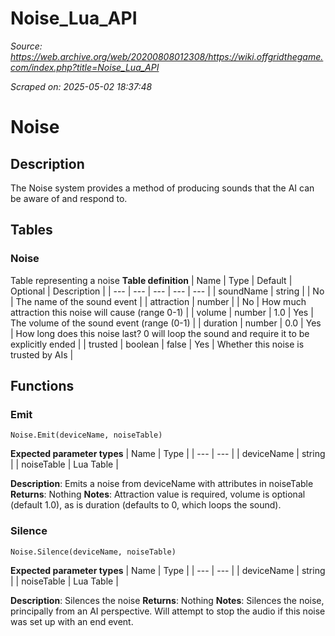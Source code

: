# Noise_Lua_API

*Source: https://web.archive.org/web/20200808012308/https://wiki.offgridthegame.com/index.php?title=Noise_Lua_API*

*Scraped on: 2025-05-02 18:37:48*

# Noise
## Description
The Noise system provides a method of producing sounds that the AI can be aware of and respond to.
## Tables
### Noise
Table representing a noise
**Table definition**
| Name | Type | Default | Optional | Description |
| --- | --- | --- | --- | --- |
| soundName | string |  | No | The name of the sound event |
| attraction | number |  | No | How much attraction this noise will cause (range 0-1) |
| volume | number | 1.0 | Yes | The volume of the sound event (range (0-1) |
| duration | number | 0.0 | Yes | How long does this noise last? 0 will loop the sound and require it to be explicitly ended |
| trusted | boolean | false | Yes | Whether this noise is trusted by AIs |
## Functions
### Emit
```
Noise.Emit(deviceName, noiseTable)
```
**Expected parameter types**
| Name | Type |
| --- | --- |
| deviceName | string |
| noiseTable | Lua Table |

**Description**: Emits a noise from deviceName with attributes in noiseTable
**Returns**: Nothing
**Notes**: Attraction value is required, volume is optional (default 1.0), as is duration (defaults to 0, which loops the sound).
### Silence
```
Noise.Silence(deviceName, noiseTable)
```
**Expected parameter types**
| Name | Type |
| --- | --- |
| deviceName | string |
| noiseTable | Lua Table |

**Description**: Silences the noise
**Returns**: Nothing
**Notes**: Silences the noise, principally from an AI perspective. Will attempt to stop the audio if this noise was set up with an end event.
